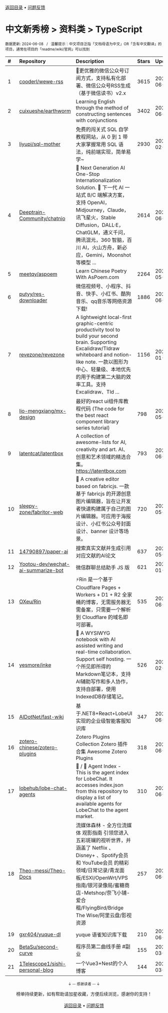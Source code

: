 <a href="https://gitee.com/GrowingGit/GitHub-Chinese-Top-Charts#github中文排行榜">返回目录</a> • <a href="/content/docs/feedback.md">问题反馈</a>

# 中文新秀榜 > 资料类 > TypeScript
<sub>数据更新: 2024-06-08&nbsp;&nbsp;&nbsp;/&nbsp;&nbsp;&nbsp;温馨提示：中文项目泛指「文档母语为中文」OR「含有中文翻译」的项目，通常在项目的「readme/wiki/官网」可以找到</sub>

|#|Repository|Description|Stars|Updated|Created|
|:-|:-|:-|:-|:-|:-|
|1|[cooderl/wewe-rss](https://github.com/cooderl/wewe-rss)|🤗更优雅的微信公众号订阅方式，支持私有化部署、微信公众号RSS生成（基于微信读书）v2.x|3615|2024-06-05|2024-02-27|
|2|[cuixueshe/earthworm](https://github.com/cuixueshe/earthworm)|Learning English through the method of constructing sentences with conjunctions|3402|2024-06-06|2024-01-11|
|3|[liyupi/sql-mother](https://github.com/liyupi/sql-mother)|免费的闯关式 SQL 自学教程网站，从 0 到 1 带大家掌握常用 SQL 语法，纯前端实现，简单易学~|2930|2024-02-06|2023-08-03|
|4|[Deeptrain-Community/chatnio](https://github.com/Deeptrain-Community/chatnio)|🚀 Next Generation AI One-Stop Internationalization Solution. 🚀 下一代 AI 一站式 B/C 端解决方案，支持 OpenAI，Midjourney，Claude，讯飞星火，Stable Diffusion，DALL·E，ChatGLM，通义千问，腾讯混元，360 智脑，百川 AI，火山方舟，新必应，Gemini，Moonshot 等模型 ...|2614|2024-06-02|2023-07-17|
|5|[meetqy/aspoem](https://github.com/meetqy/aspoem)|Learn Chinese Poetry With AsPoem.com|2264|2024-05-25|2023-12-19|
|6|[putyy/res-downloader](https://github.com/putyy/res-downloader)|微信视频号、小程序、抖音、快手、小红书、酷狗音乐、qq音乐等网络资源下载!|1886|2024-06-05|2023-09-01|
|7|[revezone/revezone](https://github.com/revezone/revezone)|A lightweight local-first graphic-centric  productivity tool to build your second brain. Supporting Excalidraw/Tldraw whiteboard and notion-like note. 一款以图形为中心、轻量级、本地优先的用于构建第二大脑的效率工具。支持 Excalidraw、Tld ...|1156|2024-01-10|2023-07-07|
|8|[lio-mengxiang/mx-design](https://github.com/lio-mengxiang/mx-design)|最好的react ui组件库教程代码 (The code for the best react component library series tutorial)|798|2024-05-30|2023-07-21|
|9|[latentcat/latentbox](https://github.com/latentcat/latentbox)|A collection of awesome-lists for AI, creativity and art. AI、创意和艺术领域的精选合集。https://latentbox.com|793|2024-06-07|2024-04-05|
|10|[sleepy-zone/fabritor-web](https://github.com/sleepy-zone/fabritor-web)|👻 A creative editor based on fabricjs. 一款基于 fabricjs 的开源创意图片编辑器，旨在让开发者快速构建属于自己的图片编辑器。可应用于海报设计、小红书公众号封面设计、banner 设计等场景。|720|2024-05-29|2023-11-04|
|11|[14790897/paper-ai](https://github.com/14790897/paper-ai)|搜索真实文献并生成引用对应文献的AI论文|637|2024-05-11|2024-01-18|
|12|[Yootou-dev/wechat-ai-summarize-bot](https://github.com/Yootou-dev/wechat-ai-summarize-bot)|微信群聊总结助手 JS 版|621|2024-01-10|2023-08-23|
|13|[OXeu/Rin](https://github.com/OXeu/Rin)|⚡️Rin 是一个基于 Cloudflare Pages + Workers + D1 + R2 全家桶的博客，无需服务器无需备案，只需要一个解析到 Cloudflare 的域名即可部署。|535|2024-06-07|2024-05-21|
|14|[yesmore/inke](https://github.com/yesmore/inke)|📖 A WYSIWYG notebook with AI assisted writing and real-time collaboration. Support self hosting.  一个所见即所得的Markdown笔记本，支持AI辅助写作和多人协作，支持自部署，使用IndexedDB存储笔记。|526|2024-02-28|2023-09-26|
|15|[AIDotNet/fast-wiki](https://github.com/AIDotNet/fast-wiki)|基于.NET8+React+LobeUI实现的企业级智能客服知识库|347|2024-06-06|2024-02-27|
|16|[zotero-chinese/zotero-plugins](https://github.com/zotero-chinese/zotero-plugins)|Zotero Plugins Collection   Zotero 插件合集   Awesome Zotero Plugins|318|2024-06-07|2023-09-03|
|17|[lobehub/lobe-chat-agents](https://github.com/lobehub/lobe-chat-agents)|🤖 / 🏪 Agent Index - This is the agent index for LobeChat. It accesses index.json from this repository to display a list of available agents for LobeChat to the agent market.|310|2024-06-05|2023-09-01|
|18|[Theo-messi/Theo-Docs](https://github.com/Theo-messi/Theo-Docs)|流媒体森林 - 全方位流媒体 观影指南 引领您进入五彩斑斓的视听世界，并涵盖了 Netflix 、Disney+ 、Spotify会员 和 YouTube会员 的精彩领域/日常记录/青龙面板/ESXI/OpenWrt/VPS指南/银河录像局/蜜糖商店-Metshop/奈飞小铺-爱合租/FlyingBird/Bridge The Wise/阿里云盘/影视资源|257|2024-06-06|2023-09-19|
|19|[gxr404/yuque-dl](https://github.com/gxr404/yuque-dl)|yuque 语雀知识库下载|210|2024-06-04|2023-08-14|
|20|[BetaSu/second-curve](https://github.com/BetaSu/second-curve)|程序员第二曲线手册 #副业|155|2024-03-01|2023-12-27|
|21|[1Telescope1/sishi-personal-blog](https://github.com/1Telescope1/sishi-personal-blog)|一个Vue3+Nest的个人博客|144|2024-03-19|2023-07-23|

<div align="center">
    <p><sub>↓ -- 感谢读者 -- ↓</sub></p>
    榜单持续更新，如有帮助请加星收藏，方便后续浏览，感谢你的支持！
</div>

<br/>

<div align="center"><a href="https://gitee.com/GrowingGit/GitHub-Chinese-Top-Charts#github中文排行榜">返回目录</a> • <a href="/content/docs/feedback.md">问题反馈</a></div>
